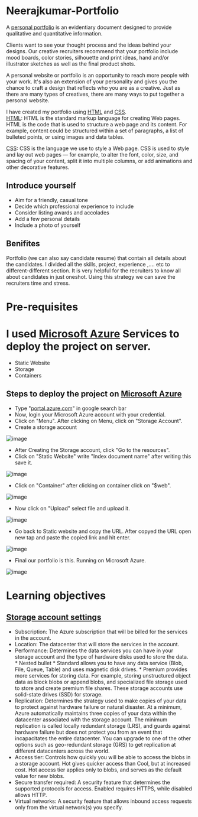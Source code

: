 # Neerajkumar-Portfolio

A [personal portfolio](https://neerajkumarportfolio.z5.web.core.windows.net/) is an evidentiary document designed to provide qualitative and quantitative information.

Clients want to see your thought process and the ideas behind your designs. Our creative recruiters recommend that your portfolio include mood boards, color stories, silhouette and print ideas, hand and/or illustrator sketches as well as the final product shots.

A personal website or portfolio is an opportunity to reach more people with your work. It's also an extension of your personality and gives you the chance to craft a design that reflects who you are as a creative. Just as there are many types of creatives, there are many ways to put together a personal website.

I have created my portfolio using [HTML](https://www.w3schools.com/html/html_intro.asp) and [CSS](https://www.w3schools.com/css/css_intro.asp). <br>
[HTML](https://developer.mozilla.org/en-US/docs/Learn/Getting_started_with_the_web/HTML_basics): HTML is the standard markup language for creating Web pages. HTML is the code that is used to structure a web page and its content. For example, content could be structured within a set of paragraphs, a list of bulleted points, or using images and data tables.

[CSS](https://developer.mozilla.org/en-US/docs/Learn/CSS/First_steps): CSS is the language we use to style a Web page. CSS is used to style and lay out web pages — for example, to alter the font, color, size, and spacing of your content, split it into multiple columns, or add animations and other decorative features.



## Introduce yourself
* Aim for a friendly, casual tone
* Decide which professional experience to include
* Consider listing awards and accolades
* Add a few personal details
* Include a photo of yourself


## Benifites
Portfolio (we can also say candidate resume) that contain all details about the candidates. I divided all the skills, project, experience ,.... etc to different-different section. It is very helpful for the recruiters to know all about candidates in just oneshot. Using this strategy we can save the recruiters time and stress.

# Pre-requisites



# I used [Microsoft Azure](https://portal.azure.com/#home) Services to deploy the project on server.
* Static Website
* Storage
* Containers


## Steps to deploy the project on [Microsoft Azure](https://portal.azure.com/#home)
* Type "[portal.azure.com](https://portal.azure.com/)" in google search bar
* Now, login your Microsoft Azure account with your credential. 
* Click on "Menu". After clicking on Menu, click on "Storage Account". 
* Create a storage account

![image](https://user-images.githubusercontent.com/44793025/155853576-399b8c81-42f9-4030-a704-116ec67ab62e.png)

* After Creating the Storage account, click "Go to the resources".
* Click on "Static Website" write "Index document name" after writing this save it.

![image](https://user-images.githubusercontent.com/44793025/155854246-be1c6360-db7f-4910-ab59-65336018a2bd.png)

* Click on "Container" after clicking on container click on "$web".

![image](https://user-images.githubusercontent.com/44793025/155854356-18837b31-7ff4-4df7-ac09-6bed04ca5332.png)

* Now click on "Upload" select file and upload it.

![image](https://user-images.githubusercontent.com/44793025/155854445-4db4cc7f-5910-4e3f-935a-90e2196f1d78.png)

* Go back to Static website and copy the URL. After copyed the URL open new tap and paste the copied link and hit enter.

![image](https://user-images.githubusercontent.com/44793025/155854532-46ec2806-d703-4f0c-962b-652fbd5af992.png)

* Final our portfolio is this. Running on Microsoft Azure.

![image](https://user-images.githubusercontent.com/44793025/155854581-503b9937-af9e-43c6-9c0f-762fe9682dca.png)










# Learning objectives

## [Storage account settings](https://docs.microsoft.com/en-us/learn/modules/create-azure-storage-account/2-decide-how-many-storage-accounts-you-need) 

* Subscription: The Azure subscription that will be billed for the services in the account.
* Location: The datacenter that will store the services in the account.
* Performance: Determines the data services you can have in your storage account and the type of hardware disks used to store the data. <br>
        * Nested bullet
        * Standard allows you to have any data service (Blob, File, Queue, Table) and uses magnetic disk drives.
        * Premium provides more services for storing data. For example, storing unstructured object data as block blobs or append blobs, and specialized file storage used to store and create premium file shares. These storage accounts use solid-state drives (SSD) for storage.
* Replication: Determines the strategy used to make copies of your data to protect against hardware failure or natural disaster. At a minimum, Azure automatically maintains three copies of your data within the datacenter associated with the storage account. The minimum replication is called locally redundant storage (LRS), and guards against hardware failure but does not protect you from an event that incapacitates the entire datacenter. You can upgrade to one of the other options such as geo-redundant storage (GRS) to get replication at different datacenters across the world.
* Access tier: Controls how quickly you will be able to access the blobs in a storage account. Hot gives quicker access than Cool, but at increased cost. Hot access tier applies only to blobs, and serves as the default value for new blobs.
* Secure transfer required: A security feature that determines the supported protocols for access. Enabled requires HTTPS, while disabled allows HTTP.
* Virtual networks: A security feature that allows inbound access requests only from the virtual network(s) you specify.


